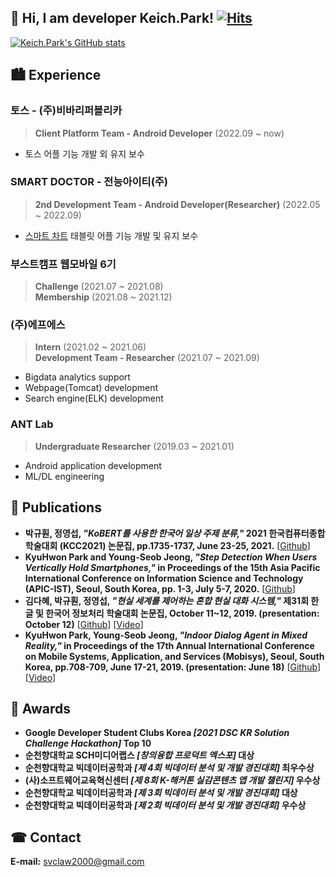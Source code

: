 ## 👋 Hi, I am developer Keich.Park! [![Hits](https://hits.seeyoufarm.com/api/count/incr/badge.svg?url=https%3A%2F%2Fgithub.com%2Fsvclaw2000&count_bg=%2379C83D&title_bg=%23555555&icon=&icon_color=%23E7E7E7&title=hits&edge_flat=false)](https://hits.seeyoufarm.com)

<!-- <a href="https://svclaw2000.github.io">
  <img src="https://img.shields.io/badge/-Personal_Homepage-blue">
<a> -->

[![Keich.Park's GitHub stats](https://github-readme-stats.vercel.app/api?username=svclaw2000&count_private=true&show_icons=true&theme=flag-india&hide_border=true)](https://github.com/anuraghazra/github-readme-stats)
<!-- ![Top Langs](https://github-readme-stats.vercel.app/api/top-langs/?username=svclaw2000&layout=compact) -->

## 🏙 Experience

### 토스 - (주)비바리퍼블리카
> **Client Platform Team - Android Developer** (2022.09 ~ now)
- 토스 어플 기능 개발 외 유지 보수

### SMART DOCTOR - 전능아이티(주)
> **2nd Development Team - Android Developer(Researcher)** (2022.05 ~ 2022.09)
- [스마트 차트](https://smartdoctor.cc/?mir_code=13181) 태블릿 어플 기능 개발 및 유지 보수

### 부스트캠프 웹모바일 6기
> **Challenge** (2021.07 ~ 2021.08)  
> **Membership** (2021.08 ~ 2021.12)

### (주)에프에스
> **Intern** (2021.02 ~ 2021.06)  
> **Development Team - Researcher** (2021.07 ~ 2021.09)
- Bigdata analytics support
- Webpage(Tomcat) development
- Search engine(ELK) development

### ANT Lab
> **Undergraduate Researcher** (2019.03 ~ 2021.01)
- Android application development
- ML/DL engineering

## 📜 Publications
- **박규훤, 정영섭, *"KoBERT를 사용한 한국어 일상 주제 분류,"* 2021 한국컴퓨터종합학술대회 (KCC2021) 논문집, pp.1735-1737, June 23-25, 2021.** [[Github](https://github.com/svclaw2000/Dialog-Classification-Using-KoBERT/)]
- **KyuHwon Park and Young-Seob Jeong, *"Step Detection When Users Vertically Hold Smartphones,"* in Proceedings of the 15th Asia Pacific International Conference on Information Science and Technology (APIC-IST), Seoul, South Korea, pp. 1-3, July 5-7, 2020.** [[Github](https://github.com/svclaw2000/StepDetector)]
- **김다혜, 박규훤, 정영섭, *"현실 세계를 제어하는 혼합 현실 대화 시스템,"* 제31회 한글 및 한국어 정보처리 학술대회 논문집, October 11~12, 2019. (presentation: October 12)** [[Github](https://github.com/svclaw2000/Phoenix-Bot)] [[Video](https://www.youtube.com/watch?v=nNpo-6WtzOo)]
- **KyuHwon Park, Young-Seob Jeong, *"Indoor Dialog Agent in Mixed Reality,"* in Proceedings of the 17th Annual International Conference on Mobile Systems, Application, and Services (Mobisys), Seoul, South Korea, pp.708-709, June 17-21, 2019. (presentation: June 18)** [[Github](https://github.com/svclaw2000/Phoenix-Bot)] [[Video](https://www.youtube.com/watch?v=U2FA-XxVPvM)]

## 🏅 Awards
- **Google Developer Student Clubs Korea *[2021 DSC KR Solution Challenge Hackathon]* Top 10**  
- **순천향대학교 SCH미디어랩스 *[창의융합 프로덕트 엑스포]* 대상**  
- **순천향대학교 빅데이터공학과 *[제 4회 빅데이터 분석 및 개발 경진대회]* 최우수상**  
- **(사)소프트웨어교육혁신센터 *[제 8회 K-해커톤 실감콘텐츠 앱 개발 챌린지]* 우수상**  
- **순천향대학교 빅데이터공학과 *[제 3회 빅데이터 분석 및 개발 경진대회]* 대상**  
- **순천향대학교 빅데이터공학과 *[제 2회 빅데이터 분석 및 개발 경진대회]* 우수상**  

## ☎ Contact
**E-mail:** svclaw2000@gmail.com
